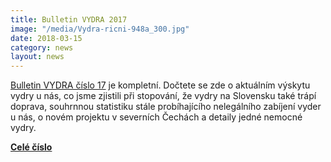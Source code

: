 ```yaml
---
title: Bulletin VYDRA 2017
image: "/media/Vydra-ricni-948a_300.jpg"
date: 2018-03-15
category: news
layout: news
---
```

[Bulletin VYDRA číslo 17][1] je kompletní. Dočtete se zde o aktuálním výskytu
vydry u nás, co jsme zjistili při stopování, že vydry na Slovensku také
trápí doprava, souhrnnou statistiku stále probíhajícího nelegálního
zabíjení vyder u nás, o novém projektu v severních Čechách a detaily
jedné nemocné vydry.

[**Celé číslo**][1]


[1]: /ke-stazeni/bulletin-vydra/bulletin-vydra-17
